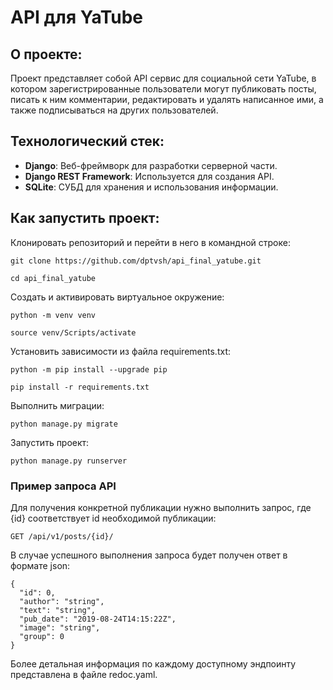 # API для YaTube

## О проекте:

Проект представляет собой API сервис для социальной сети YaTube, в котором зарегистрированные пользователи могут публиковать посты, писать к ним комментарии, редактировать и удалять написанное ими, а также подписываться на других пользователей.

## Технологический стек:

- **Django**: Веб-фреймворк для разработки серверной части.
- **Django REST Framework**: Используется для создания API.
- **SQLite**: СУБД для хранения и использования информации.

## Как запустить проект:

Клонировать репозиторий и перейти в него в командной строке:

```
git clone https://github.com/dptvsh/api_final_yatube.git
```

```
cd api_final_yatube
```

Cоздать и активировать виртуальное окружение:

```
python -m venv venv
```

```
source venv/Scripts/activate
```

Установить зависимости из файла requirements.txt:

```
python -m pip install --upgrade pip
```

```
pip install -r requirements.txt
```

Выполнить миграции:

```
python manage.py migrate
```

Запустить проект:

```
python manage.py runserver
```

### Пример запроса API

Для получения конкретной публикации нужно выполнить запрос, где {id} соответствует id необходимой публикации:

```
GET /api/v1/posts/{id}/
```
В случае успешного выполнения запроса будет получен ответ в формате json:
```
{
  "id": 0,
  "author": "string",
  "text": "string",
  "pub_date": "2019-08-24T14:15:22Z",
  "image": "string",
  "group": 0
}
```
Более детальная информация по каждому доступному эндпоинту представлена в файле redoc.yaml.
